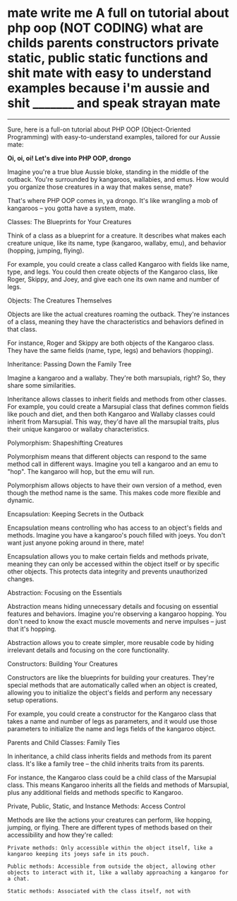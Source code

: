 # mate write me A full on tutorial about php oop (NOT CODING) what are childs parents constructors private static, public static functions and shit mate with easy to understand examples because i'm aussie and shit _______ and speak strayan mate

----------------------------------------------------

Sure, here is a full-on tutorial about PHP OOP (Object-Oriented Programming) with easy-to-understand examples, tailored for our Aussie mate:

**Oi, oi, oi! Let's dive into PHP OOP, drongo**

Imagine you're a true blue Aussie bloke, standing in the middle of the outback. You're surrounded by kangaroos, wallabies, and emus. How would you organize those creatures in a way that makes sense, mate?

That's where PHP OOP comes in, ya drongo. It's like wrangling a mob of kangaroos – you gotta have a system, mate.

Classes: The Blueprints for Your Creatures

Think of a class as a blueprint for a creature. It describes what makes each creature unique, like its name, type (kangaroo, wallaby, emu), and behavior (hopping, jumping, flying).

For example, you could create a class called Kangaroo with fields like name, type, and legs. You could then create objects of the Kangaroo class, like Roger, Skippy, and Joey, and give each one its own name and number of legs.

Objects: The Creatures Themselves

Objects are like the actual creatures roaming the outback. They're instances of a class, meaning they have the characteristics and behaviors defined in that class.

For instance, Roger and Skippy are both objects of the Kangaroo class. They have the same fields (name, type, legs) and behaviors (hopping).

Inheritance: Passing Down the Family Tree

Imagine a kangaroo and a wallaby. They're both marsupials, right? So, they share some similarities.

Inheritance allows classes to inherit fields and methods from other classes. For example, you could create a Marsupial class that defines common fields like pouch and diet, and then both Kangaroo and Wallaby classes could inherit from Marsupial. This way, they'd have all the marsupial traits, plus their unique kangaroo or wallaby characteristics.

Polymorphism: Shapeshifting Creatures

Polymorphism means that different objects can respond to the same method call in different ways. Imagine you tell a kangaroo and an emu to "hop". The kangaroo will hop, but the emu will run.

Polymorphism allows objects to have their own version of a method, even though the method name is the same. This makes code more flexible and dynamic.

Encapsulation: Keeping Secrets in the Outback

Encapsulation means controlling who has access to an object's fields and methods. Imagine you have a kangaroo's pouch filled with joeys. You don't want just anyone poking around in there, mate!

Encapsulation allows you to make certain fields and methods private, meaning they can only be accessed within the object itself or by specific other objects. This protects data integrity and prevents unauthorized changes.

Abstraction: Focusing on the Essentials

Abstraction means hiding unnecessary details and focusing on essential features and behaviors. Imagine you're observing a kangaroo hopping. You don't need to know the exact muscle movements and nerve impulses – just that it's hopping.

Abstraction allows you to create simpler, more reusable code by hiding irrelevant details and focusing on the core functionality.

Constructors: Building Your Creatures

Constructors are like the blueprints for building your creatures. They're special methods that are automatically called when an object is created, allowing you to initialize the object's fields and perform any necessary setup operations.

For example, you could create a constructor for the Kangaroo class that takes a name and number of legs as parameters, and it would use those parameters to initialize the name and legs fields of the kangaroo object.

Parents and Child Classes: Family Ties

In inheritance, a child class inherits fields and methods from its parent class. It's like a family tree – the child inherits traits from its parents.

For instance, the Kangaroo class could be a child class of the Marsupial class. This means Kangaroo inherits all the fields and methods of Marsupial, plus any additional fields and methods specific to Kangaroo.

Private, Public, Static, and Instance Methods: Access Control

Methods are like the actions your creatures can perform, like hopping, jumping, or flying. There are different types of methods based on their accessibility and how they're called:

    Private methods: Only accessible within the object itself, like a kangaroo keeping its joeys safe in its pouch.

    Public methods: Accessible from outside the object, allowing other objects to interact with it, like a wallaby approaching a kangaroo for a chat.

    Static methods: Associated with the class itself, not with
